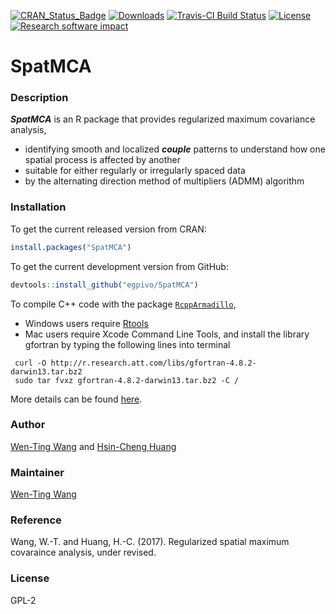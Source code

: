 [![CRAN_Status_Badge](http://www.r-pkg.org/badges/version/SpatMCA)](https://cran.r-project.org/package=SpatMCA)
[![Downloads](http://cranlogs.r-pkg.org/badges/grand-total/SpatMCA)](https://cran.r-project.org/package=SpatMCA)
[![Travis-CI Build Status](https://travis-ci.org/egpivo/SpatMCA.svg?branch=master)](https://travis-ci.org/egpivo/SpatMCA)
[![License](http://img.shields.io/badge/license-GPL%20%28%3E=%202%29-brightgreen.svg?style=flat)](http://www.gnu.org/licenses/gpl-2.0.html)
[![Research software impact](http://depsy.org/api/package/cran/SpatMCA/badge.svg)](http://depsy.org/package/r/SpatMCA)


# SpatMCA

### Description
***SpatMCA*** is an R package that provides regularized maximum covariance analysis, 

* identifying smooth and localized ***couple*** patterns to understand how one spatial process is affected by another
* suitable for either regularly or irregularly spaced data
* by the alternating direction method of multipliers (ADMM) algorithm

### Installation
To get the current released version from CRAN:

```r
install.packages("SpatMCA")
```

To get the current development version from GitHub:

```r
devtools::install_github("egpivo/SpatMCA")
```

To compile C++ code with the package [`RcppArmadillo`](https://cran.r-project.org/web/packages/RcppArmadillo/index.html),

 * Windows users require [Rtools](https://cran.r-project.org/bin/windows/Rtools/)
 * Mac users require Xcode Command Line Tools, and install the library gfortran by typing the following lines into terminal

  ```
   curl -O http://r.research.att.com/libs/gfortran-4.8.2-darwin13.tar.bz2
   sudo tar fvxz gfortran-4.8.2-darwin13.tar.bz2 -C /
  ```
  
More details can be found [here](http://thecoatlessprofessor.com/programming/rcpp-rcpparmadillo-and-os-x-mavericks-lgfortran-and-lquadmath-error/).

### Author
 [Wen-Ting Wang](https://www.linkedin.com/in/wen-ting-wang-6083a17b "Wen-Ting Wang") and [Hsin-Cheng Huang](http://www.stat.sinica.edu.tw/hchuang/ "Hsin-Cheng Huang")
 
### Maintainer
[Wen-Ting Wang](https://www.linkedin.com/in/wen-ting-wang-6083a17b "Wen-Ting Wang")

### Reference
Wang, W.-T. and Huang, H.-C. (2017). Regularized spatial maximum covaraince analysis, under revised.
 
### License
  GPL-2
